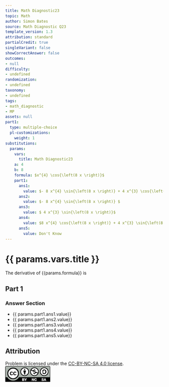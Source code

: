 ```yaml
---
title: Math Diagnostic23
topic: Math
author: Simon Bates
source: Math Diagnostic Q23
template_version: 1.3
attribution: standard
partialCredit: true
singleVariant: false
showCorrectAnswer: false
outcomes:
- null
difficulty:
- undefined
randomization:
- undefined
taxonomy:
- undefined
tags:
- math_diagnostic
- MP
assets: null
part1:
  type: multiple-choice
  pl-customizations:
    weight: 1
substitutions:
  params:
    vars:
      title: Math Diagnostic23
    a: 4
    b: 8
    formula: $x^{4} \cos{\left(8 x \right)}$
    part1:
      ans1:
        value: $- 8 x^{4} \sin{\left(8 x \right)} + 4 x^{3} \cos{\left(8 x \right)}$
      ans2:
        value: $- 8 x^{4} \sin{\left(8 x \right)} $
      ans3:
        value: $ 4 x^{3} \sin{\left(8 x \right)}$
      ans4:
        value: $8 x^{4} \cos{\left(8 x \right)} + 4 x^{3} \sin{\left(8 x \right)}$
      ans5:
        value: Don't Know
---
```

# {{ params.vars.title }}
The derivative of {{params.formula}} is

## Part 1

### Answer Section

- {{ params.part1.ans1.value}}
- {{ params.part1.ans2.value}}
- {{ params.part1.ans3.value}}
- {{ params.part1.ans4.value}}
- {{ params.part1.ans5.value}}

## Attribution

Problem is licensed under the [CC-BY-NC-SA 4.0 license](https://creativecommons.org/licenses/by-nc-sa/4.0/).<br> ![The Creative Commons 4.0 license requiring attribution-BY, non-commercial-NC, and share-alike-SA license.](https://raw.githubusercontent.com/firasm/bits/master/by-nc-sa.png)